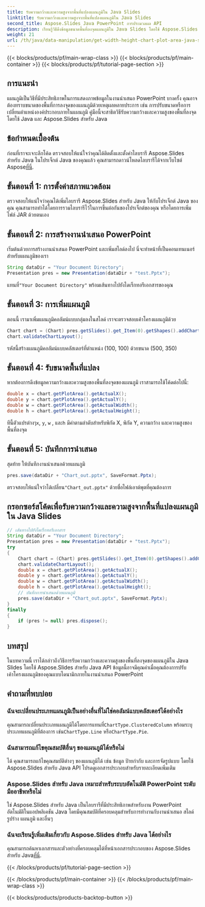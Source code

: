 ```yaml
---
title: รับความกว้างและความสูงจากพื้นที่แปลงแผนภูมิใน Java Slides
linktitle: รับความกว้างและความสูงจากพื้นที่แปลงแผนภูมิใน Java Slides
second_title: Aspose.Slides Java PowerPoint การประมวลผล API
description: เรียนรู้วิธีดึงข้อมูลขนาดพื้นที่ลงจุดแผนภูมิใน Java Slides โดยใช้ Aspose.Slides สำหรับ Java พัฒนาทักษะการทำงานอัตโนมัติของ PowerPoint ของคุณ
weight: 21
url: /th/java/data-manipulation/get-width-height-chart-plot-area-java-slides/
---
```


{{< blocks/products/pf/main-wrap-class >}}
{{< blocks/products/pf/main-container >}}
{{< blocks/products/pf/tutorial-page-section >}}


## การแนะนำ

แผนภูมิเป็นวิธีที่มีประสิทธิภาพในการแสดงภาพข้อมูลในงานนำเสนอ PowerPoint บางครั้ง คุณอาจต้องทราบขนาดของพื้นที่การลงจุดของแผนภูมิด้วยเหตุผลหลายประการ เช่น การปรับขนาดหรือการเปลี่ยนตำแหน่งองค์ประกอบภายในแผนภูมิ คู่มือนี้จะสาธิตวิธีรับความกว้างและความสูงของพื้นที่ลงจุดโดยใช้ Java และ Aspose.Slides สำหรับ Java

## ข้อกำหนดเบื้องต้น

 ก่อนที่เราจะเจาะลึกโค้ด ตรวจสอบให้แน่ใจว่าคุณได้ติดตั้งและตั้งค่าไลบรารี Aspose.Slides สำหรับ Java ในโปรเจ็กต์ Java ของคุณแล้ว คุณสามารถดาวน์โหลดไลบรารีได้จากเว็บไซต์ Aspose[ที่นี่](https://releases.aspose.com/slides/java/).

## ขั้นตอนที่ 1: การตั้งค่าสภาพแวดล้อม

ตรวจสอบให้แน่ใจว่าคุณได้เพิ่มไลบรารี Aspose.Slides สำหรับ Java ให้กับโปรเจ็กต์ Java ของคุณ คุณสามารถทำได้โดยการรวมไลบรารีไว้ในการขึ้นต่อกันของโปรเจ็กต์ของคุณ หรือโดยการเพิ่มไฟล์ JAR ด้วยตนเอง

## ขั้นตอนที่ 2: การสร้างงานนำเสนอ PowerPoint

เริ่มต้นด้วยการสร้างงานนำเสนอ PowerPoint และเพิ่มสไลด์ลงไป นี่จะทำหน้าที่เป็นคอนเทนเนอร์สำหรับแผนภูมิของเรา

```java
String dataDir = "Your Document Directory";
Presentation pres = new Presentation(dataDir + "test.Pptx");
```

 แทนที่`"Your Document Directory"` พร้อมเส้นทางไปยังไดเร็กทอรีเอกสารของคุณ

## ขั้นตอนที่ 3: การเพิ่มแผนภูมิ

ตอนนี้ เรามาเพิ่มแผนภูมิคอลัมน์แบบกลุ่มลงในสไลด์ เราจะตรวจสอบเค้าโครงแผนภูมิด้วย

```java
Chart chart = (Chart) pres.getSlides().get_Item(0).getShapes().addChart(ChartType.ClusteredColumn, 100, 100, 500, 350);
chart.validateChartLayout();
```

รหัสนี้สร้างแผนภูมิคอลัมน์แบบคลัสเตอร์ที่ตำแหน่ง (100, 100) ด้วยขนาด (500, 350)

## ขั้นตอนที่ 4: รับขนาดพื้นที่แปลง

หากต้องการดึงข้อมูลความกว้างและความสูงของพื้นที่ลงจุดของแผนภูมิ เราสามารถใช้โค้ดต่อไปนี้:

```java
double x = chart.getPlotArea().getActualX();
double y = chart.getPlotArea().getActualY();
double w = chart.getPlotArea().getActualWidth();
double h = chart.getPlotArea().getActualHeight();
```

 ทีนี้ตัวแปรต่างๆ`x`, `y`, `w` , และ`h` มีค่าตามลำดับสำหรับพิกัด X, พิกัด Y, ความกว้าง และความสูงของพื้นที่ลงจุด

## ขั้นตอนที่ 5: บันทึกการนำเสนอ

สุดท้าย ให้บันทึกงานนำเสนอด้วยแผนภูมิ

```java
pres.save(dataDir + "Chart_out.pptx", SaveFormat.Pptx);
```

 ตรวจสอบให้แน่ใจว่าได้เปลี่ยน`"Chart_out.pptx"` ด้วยชื่อไฟล์เอาต์พุตที่คุณต้องการ

## กรอกซอร์สโค้ดเพื่อรับความกว้างและความสูงจากพื้นที่แปลงแผนภูมิใน Java Slides

```java
// เส้นทางไปยังไดเร็กทอรีเอกสาร
String dataDir = "Your Document Directory";
Presentation pres = new Presentation(dataDir + "test.Pptx");
try
{
	Chart chart = (Chart) pres.getSlides().get_Item(0).getShapes().addChart(ChartType.ClusteredColumn, 100, 100, 500, 350);
	chart.validateChartLayout();
	double x = chart.getPlotArea().getActualX();
	double y = chart.getPlotArea().getActualY();
	double w = chart.getPlotArea().getActualWidth();
	double h = chart.getPlotArea().getActualHeight();
	// บันทึกการนำเสนอด้วยแผนภูมิ
	pres.save(dataDir + "Chart_out.pptx", SaveFormat.Pptx);
}
finally
{
	if (pres != null) pres.dispose();
}
```

## บทสรุป

ในบทความนี้ เราได้กล่าวถึงวิธีการรับความกว้างและความสูงของพื้นที่ลงจุดของแผนภูมิใน Java Slides โดยใช้ Aspose.Slides สำหรับ Java API ข้อมูลนี้อาจมีคุณค่าเมื่อคุณต้องการปรับเค้าโครงแผนภูมิของคุณแบบไดนามิกภายในงานนำเสนอ PowerPoint

## คำถามที่พบบ่อย

### ฉันจะเปลี่ยนประเภทแผนภูมิเป็นอย่างอื่นที่ไม่ใช่คอลัมน์แบบคลัสเตอร์ได้อย่างไร

 คุณสามารถเปลี่ยนประเภทแผนภูมิได้โดยการแทนที่`ChartType.ClusteredColumn` พร้อมระบุประเภทแผนภูมิที่ต้องการ เช่น`ChartType.Line` หรือ`ChartType.Pie`.

### ฉันสามารถแก้ไขคุณสมบัติอื่นๆ ของแผนภูมิได้หรือไม่

ได้ คุณสามารถแก้ไขคุณสมบัติต่างๆ ของแผนภูมิได้ เช่น ข้อมูล ป้ายกำกับ และการจัดรูปแบบ โดยใช้ Aspose.Slides สำหรับ Java API โปรดดูเอกสารประกอบสำหรับรายละเอียดเพิ่มเติม

### Aspose.Slides สำหรับ Java เหมาะสำหรับระบบอัตโนมัติ PowerPoint ระดับมืออาชีพหรือไม่

ใช่ Aspose.Slides สำหรับ Java เป็นไลบรารีที่มีประสิทธิภาพสำหรับงาน PowerPoint อัตโนมัติในแอปพลิเคชัน Java โดยมีคุณสมบัติที่ครอบคลุมสำหรับการทำงานกับงานนำเสนอ สไลด์ รูปร่าง แผนภูมิ และอื่นๆ

### ฉันจะเรียนรู้เพิ่มเติมเกี่ยวกับ Aspose.Slides สำหรับ Java ได้อย่างไร

 คุณสามารถค้นหาเอกสารและตัวอย่างที่ครอบคลุมได้ที่หน้าเอกสารประกอบของ Aspose.Slides สำหรับ Java[ที่นี่](https://reference.aspose.com/slides/java/).

{{< /blocks/products/pf/tutorial-page-section >}}

{{< /blocks/products/pf/main-container >}}
{{< /blocks/products/pf/main-wrap-class >}}

{{< blocks/products/products-backtop-button >}}

